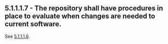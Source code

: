## 5.1.1.1.7 - The repository shall have procedures in place to evaluate when changes are needed to current software.

See
[5.1.1.1.6](5.1.1.1.6_Procedures_in_place_to_monitor_and_receive_notifications_when_software_changes_are_needed "wikilink").